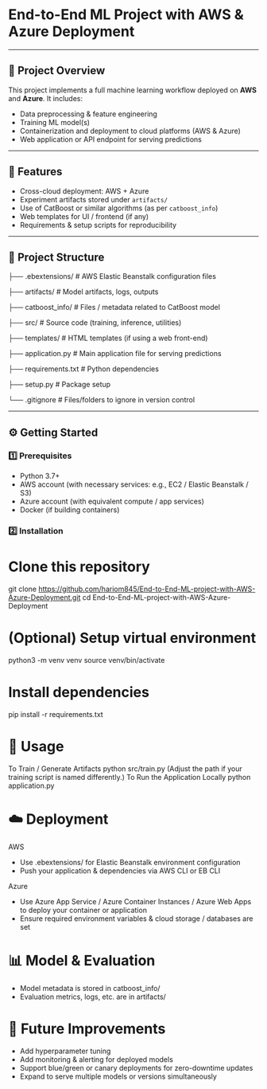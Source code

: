 # End-to-End ML Project with AWS & Azure Deployment

---

## 📌 Project Overview

This project implements a full machine learning workflow deployed on **AWS** and **Azure**. It includes:

- Data preprocessing & feature engineering  
- Training ML model(s)  
- Containerization and deployment to cloud platforms (AWS & Azure)  
- Web application or API endpoint for serving predictions  

---

## 🚀 Features

- Cross-cloud deployment: AWS + Azure  
- Experiment artifacts stored under `artifacts/`  
- Use of CatBoost or similar algorithms (as per `catboost_info`)  
- Web templates for UI / frontend (if any)  
- Requirements & setup scripts for reproducibility  

---

## 📂 Project Structure

├── .ebextensions/ # AWS Elastic Beanstalk configuration files

├── artifacts/ # Model artifacts, logs, outputs

├── catboost_info/ # Files / metadata related to CatBoost model

├── src/ # Source code (training, inference, utilities)

├── templates/ # HTML templates (if using a web front-end)

├── application.py # Main application file for serving predictions

├── requirements.txt # Python dependencies

├── setup.py # Package setup

└── .gitignore # Files/folders to ignore in version control


---

## ⚙️ Getting Started

### 1️⃣ Prerequisites

- Python 3.7+  
- AWS account (with necessary services: e.g., EC2 / Elastic Beanstalk / S3)  
- Azure account (with equivalent compute / app services)  
- Docker (if building containers)  

### 2️⃣ Installation

# Clone this repository
git clone https://github.com/hariom845/End-to-End-ML-project-with-AWS-Azure-Deployment.git
cd End-to-End-ML-project-with-AWS-Azure-Deployment

# (Optional) Setup virtual environment
python3 -m venv venv
source venv/bin/activate

# Install dependencies
pip install -r requirements.txt

# 🔧 Usage
To Train / Generate Artifacts
python src/train.py
(Adjust the path if your training script is named differently.)
To Run the Application Locally
python application.py

# ☁️ Deployment
AWS

- Use .ebextensions/ for Elastic Beanstalk environment configuration
- Push your application & dependencies via AWS CLI or EB CLI

Azure

- Use Azure App Service / Azure Container Instances / Azure Web Apps to deploy your container or application
- Ensure required environment variables & cloud storage / databases are set

# 📊 Model & Evaluation

- Model metadata is stored in catboost_info/
- Evaluation metrics, logs, etc. are in artifacts/

# 🔮 Future Improvements

- Add hyperparameter tuning
- Add monitoring & alerting for deployed models
- Support blue/green or canary deployments for zero-downtime updates
- Expand to serve multiple models or versions simultaneously


